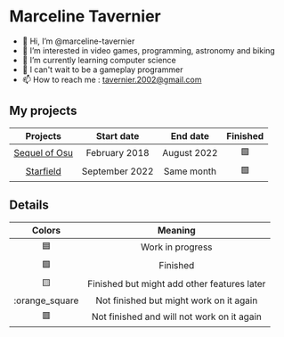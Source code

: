 # Marceline Tavernier

- 👋 Hi, I’m @marceline-tavernier
- 👀 I’m interested in video games, programming, astronomy and biking
- 🌱 I’m currently learning computer science
- 💞️ I can't wait to be a gameplay programmer
- 📫 How to reach me : tavernier.2002@gmail.com

## My projects

| Projects | Start date | End date | Finished |
| :---: | :---: | :---: | :---: |
| [Sequel of Osu](https://github.com/marceline-tavernier/sequel-osu) | February 2018 | August 2022 | 🟩 |
| [Starfield](https://github.com/marceline-tavernier/starfield) | September 2022 | Same month | 🟩 |

## Details

| Colors | Meaning |
| :---: | :---: |
| 🟦 | Work in progress |
| 🟩 | Finished |
| 🟨 | Finished but might add other features later |
| :orange_square | Not finished but might work on it again |
| 🟥 | Not finished and will not work on it again |
